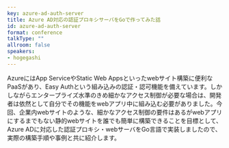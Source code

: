 ```yaml
---
key: azure-ad-auth-server
title: Azure AD対応の認証プロキシサーバをGoで作ってみた話
id: azure-ad-auth-server
format: conference
talkType: ""
allroom: false
speakers:
- hogegashi
---
```

AzureにはApp ServiceやStatic Web Appsといったwebサイト構築に便利なPaaSがあり、Easy Authという組み込みの認証・認可機能を備えています。しかしながらエンタープライズ水準のきめ細かなアクセス制御が必要な場合は、開発者は依然として自分でその機能をwebアプリ中に組み込む必要がありました。今回、企業内webサイトのような、細かなアクセス制御の要件はあるがwebアプリにするまでもない静的webサイトを誰でも簡単に構築できることを目標として、Azure ADに対応した認証プロキシ・webサーバをGo言語で実装しましたので、実際の構築手順や事例と共に紹介します。